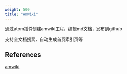 ```yaml
---
weight: 500
title: "AmWiki"
---
```


通过atom插件创建amwiki工程，编辑md文档，发布到github  

支持全文档搜索，自动生成首页索引页等  

## References
[amwiki](http://amwiki.org/doc/?file=home-%E9%A6%96%E9%A1%B5)  
